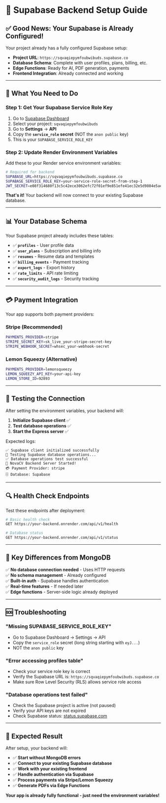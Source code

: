 # 🚀 Supabase Backend Setup Guide

## ✅ **Good News: Your Supabase is Already Configured!**

Your project already has a fully configured Supabase setup:
- **Project URL**: `https://sqvaqiepymfoubwibuds.supabase.co`
- **Database Schema**: Complete with user profiles, plans, billing, etc.
- **Edge Functions**: Ready for AI, PDF generation, payments
- **Frontend Integration**: Already connected and working

---

## 🔧 **What You Need to Do**

### **Step 1: Get Your Supabase Service Role Key**

1. Go to [Supabase Dashboard](https://supabase.com/dashboard)
2. Select your project: `sqvaqiepymfoubwibuds`
3. Go to **Settings** → **API**
4. Copy the **`service_role` secret** (NOT the `anon public` key)
5. This is your `SUPABASE_SERVICE_ROLE_KEY`

### **Step 2: Update Render Environment Variables**

Add these to your Render service environment variables:

```bash
# Required for backend
SUPABASE_URL=https://sqvaqiepymfoubwibuds.supabase.co
SUPABASE_SERVICE_ROLE_KEY=your-service-role-secret-from-step-1
JWT_SECRET=e08f314680f13c5c42ece3062efc72f01ef9e851efe41ec32e5d9804e5aea293e8a1d08f9cae823d78aa4675e388603db93159de6b80a564005b7bd62a2c564a
```

**That's it!** Your backend will now connect to your existing Supabase database.

---

## 📊 **Your Database Schema**

Your Supabase project already includes these tables:
- ✅ **`profiles`** - User profile data
- ✅ **`user_plans`** - Subscription and billing info
- ✅ **`resumes`** - Resume data and templates
- ✅ **`billing_events`** - Payment tracking
- ✅ **`export_logs`** - Export history
- ✅ **`rate_limits`** - API rate limiting
- ✅ **`security_audit_logs`** - Security tracking

---

## 💳 **Payment Integration**

Your app supports both payment providers:

### **Stripe** (Recommended)
```bash
PAYMENTS_PROVIDER=stripe
STRIPE_SECRET_KEY=sk_live_your-stripe-secret-key
STRIPE_WEBHOOK_SECRET=whsec_your-webhook-secret
```

### **Lemon Squeezy** (Alternative)
```bash
PAYMENTS_PROVIDER=lemonsqueezy
LEMON_SQUEEZY_API_KEY=your-api-key
LEMON_STORE_ID=92893
```

---

## 🧪 **Testing the Connection**

After setting the environment variables, your backend will:

1. **Initialize Supabase client** ✅
2. **Test database operations** ✅
3. **Start the Express server** ✅

Expected logs:
```
✅ Supabase client initialized successfully
🧪 Testing Supabase database operations...
✅ Database operations test successful
🚀 NovaCV Backend Server Started!
💳 Payment Provider: stripe
🗄️ Database: Supabase
```

---

## 🔍 **Health Check Endpoints**

Test these endpoints after deployment:
```bash
# Basic health check
GET https://your-backend.onrender.com/api/v1/health

# Database status
GET https://your-backend.onrender.com/api/v1/status
```

---

## 🎯 **Key Differences from MongoDB**

✅ **No database connection needed** - Uses HTTP requests  
✅ **No schema management** - Already configured  
✅ **Built-in auth** - Supabase handles authentication  
✅ **Real-time features** - If needed later  
✅ **Edge functions** - Server-side logic already deployed

---

## 🆘 **Troubleshooting**

### **"Missing SUPABASE_SERVICE_ROLE_KEY"**
- Go to Supabase Dashboard → Settings → API
- Copy the `service_role` secret (long string starting with `eyJ...`)
- NOT the `anon public` key

### **"Error accessing profiles table"**
- Check your service role key is correct
- Verify the Supabase URL is: `https://sqvaqiepymfoubwibuds.supabase.co`
- Make sure Row Level Security (RLS) allows service role access

### **"Database operations test failed"**
- Check the Supabase project is active (not paused)
- Verify your API keys are not expired
- Check Supabase status: [status.supabase.com](https://status.supabase.com)

---

## 🎉 **Expected Result**

After setup, your backend will:
- ✅ **Start without MongoDB errors**
- ✅ **Connect to your existing Supabase database**
- ✅ **Work with your existing frontend**
- ✅ **Handle authentication via Supabase**
- ✅ **Process payments via Stripe/Lemon Squeezy**
- ✅ **Generate PDFs via Edge Functions**

**Your app is already fully functional - just need the environment variables!**
